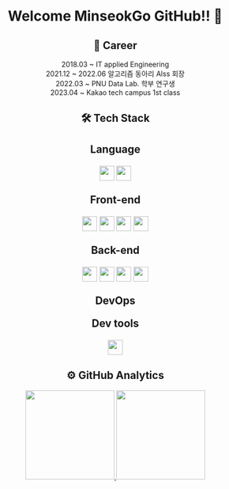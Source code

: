 <h1 align="center">Welcome MinseokGo GitHub!! 👋</h2>


<div align="center">
  <h2>💼 Career</h2>
  <p>2018.03 ~ IT applied Engineering<br>
  2021.12 ~ 2022.06 알고리즘 동아리 Alss 회장<br>
  2022.03 ~ PNU Data Lab. 학부 연구생<br>
  2023.04 ~ Kakao tech campus 1st class</p>
</div>


<div align="center">
  <h2>🛠 Tech Stack<h2>
  <p>Language</p>
  <img height="30em" src="https://img.shields.io/badge/Java-1E8CBE?style=flat-square&logo=Java&logoColor=white"/>
  <img height="30em" src="https://img.shields.io/badge/C-A8B9CC?style=flat-square&logo=C&logoColor=white"/>
  <p>Front-end</p>
  <img height="30em" src="https://img.shields.io/badge/HTML5-E34F26?style=flat-square&logo=HTML5&logoColor=white"/>
  <img height="30em" src="https://img.shields.io/badge/CSS3-1572B6?style=flat-square&logo=CSS3&logoColor=white"/>
  <img height="30em" src="https://img.shields.io/badge/JavaScript-F7DF1E?style=flat-square&logo=JavaScript&logoColor=white"/>
  <img height="30em" src="https://img.shields.io/badge/Vue.js-4FC08D?style=flat-square&logo=Vue.js&logoColor=white"/>
  <p>Back-end</p>
  <img height="30em" src="https://img.shields.io/badge/Spring-6DB33F?style=flat-square&logo=Spring&logoColor=white"/>
  <img height="30em" src="https://img.shields.io/badge/Spring Boot-6DB33F?style=flat-square&logo=Spring Boot&logoColor=white"/>
  <img height="30em" src="https://img.shields.io/badge/MySQL-4479A1?style=flat-square&logo=MySQL&logoColor=white"/>
  <img height="30em" src="https://img.shields.io/badge/MongoDB-47A248?style=flat-square&logo=MongoDB&logoColor=white"/>
  <p>DevOps</p>
<!--   <img height="30em" src="https://img.shields.io/badge/Docker-2496ED?style=flat-square&logo=Docker&logoColor=white"/>   -->
  <p>Dev tools</p>
  <img height="30em" src="https://img.shields.io/badge/Git-F05032?style=flat-square&logo=Git&logoColor=white"/>
</div>

<h2 align="center">⚙️ GitHub Analytics</h2>
<p align="center">
<a href="https://github.com/MinseokGo">
  <img height="180em" src="https://github-readme-stats-eight-theta.vercel.app/api?username=MinseokGo&show_icons=true&theme=chartreuse-dark&include_all_commits=true&count_private=true"/>
  <img height="180em" src="https://github-readme-stats-eight-theta.vercel.app/api/top-langs/?username=MinseokGo&layout=compact&langs_count=8&theme=chartreuse-dark"/>
</a>
</p>
<!-- <div align="center">
  <img align="center" height="180em" src="https://github-profile-trophy.vercel.app/?username=MinseokGo&theme=chalk&row=1&column=7" />
  <img height="180em" src="https://github-readme-streak-stats.herokuapp.com/?user=MinseokGo" />
  <a href="https://opgc.me/#/users/MinseokGo" target="_blank">
    <img height="180em" src="https://api.opgc.me/githubs/users/MinseokGo/tag/?border=normal" />
  </a>
</div>

<br>
<div align="center">
  <a href="https://hits.seeyoufarm.com">
    <img src="https://hits.seeyoufarm.com/api/count/incr/badge.svg?url=https%3A%2F%2Fgithub.com%2FMinseokGo&count_bg=%2379C83D&title_bg=%23555555&icon=&icon_color=%23E7E7E7&title=hits&edge_flat=false"/>
  </a>
</div> -->
<!--[![Solved.ac
프로필](http://mazassumnida.wtf/api/v2/generate_badge?boj=rhalstjr1999)](https://solved.ac/rhalstjr1999)-->
